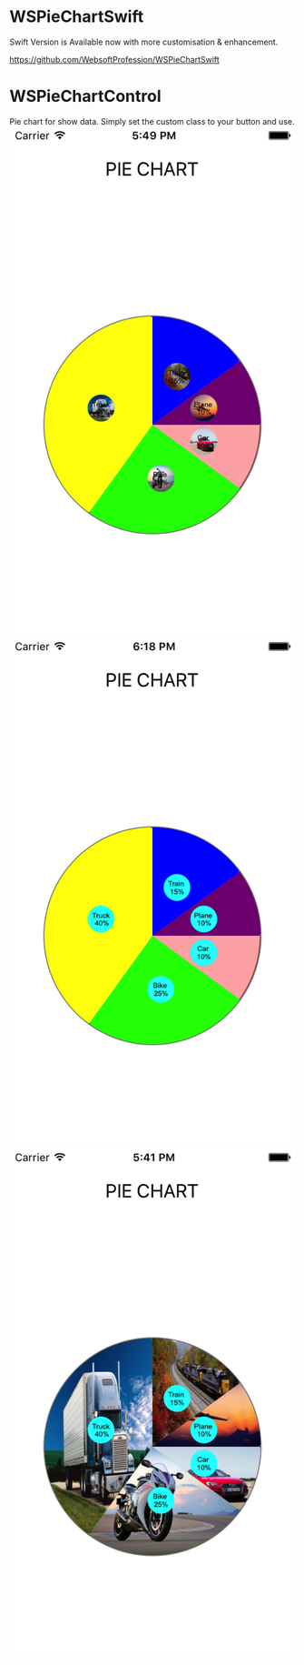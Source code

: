 # WSPieChartSwift

Swift Version is Available now with more customisation & enhancement.

https://github.com/WebsoftProfession/WSPieChartSwift


# WSPieChartControl
Pie chart for show data.
Simply set the custom class to your button and use.
![Alt text](https://github.com/WebsoftProfession/WSPieChartControl/blob/master/pie_2.png?raw=true "Optional Title")
![Alt text](https://github.com/WebsoftProfession/WSPieChartControl/blob/master/pie_1.png?raw=true "Optional Title")
![Alt text](https://github.com/WebsoftProfession/WSPieChartControl/blob/master/pie_3.png?raw=true "Optional Title")
